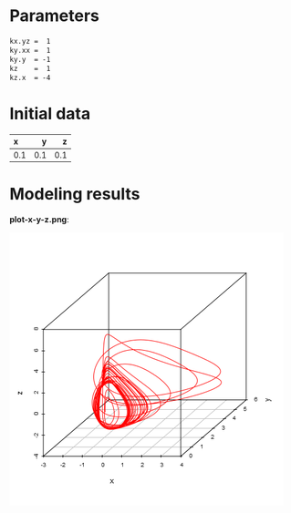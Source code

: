 # Parameters #
	kx.yz =  1
	ky.xx =  1
	ky.y  = -1
	kz    =  1
	kz.x  = -4

# Initial data #
|x    |    y|    z|
|:----|----:|----:|
|0.1  |  0.1|  0.1|




# Modeling results #
**plot-x-y-z.png**:

![plot-x-y-z.png](plot-x-y-z.png)

